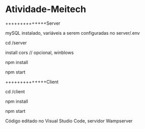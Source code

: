 # Atividade-Meitech

++++++++++++++Server

mySQL instalado, variáveis a serem configuradas no server/.env

cd /server

install cors // opcional, winblows

npm install

npm start



++++++++++++++Client

cd /client

npm install

npm start 


Código editado no Visual Studio Code, servidor Wampserver
